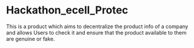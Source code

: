 # Hackathon_ecell_Protec
This is a product which aims to decentralize the product info of a company and allows Users to check it and ensure that the product available to them are genuine or fake.

